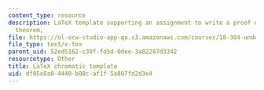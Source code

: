 ```yaml
---
content_type: resource
description: LaTeX template supporting an assignment to write a proof of the six color
  theorem,
file: https://ol-ocw-studio-app-qa.s3.amazonaws.com/courses/18-304-undergraduate-seminar-in-discrete-mathematics-spring-2015/df05e8a04440b08caf1f5a887fd2d3e4_chromatic.tex
file_type: text/x-tex
parent_uid: 52ed5162-c38f-fd5d-0dee-3a82287d3342
resourcetype: Other
title: LaTeX chromatic template
uid: df05e8a0-4440-b08c-af1f-5a887fd2d3e4
---
```


